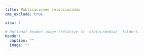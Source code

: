 ```yaml
---
title: Publicaciones seleccionadas
cms_exclude: true

view: 1

# Optional header image (relative to `static/media/` folder).
header:
  caption: ""
  image: ""
---
```

